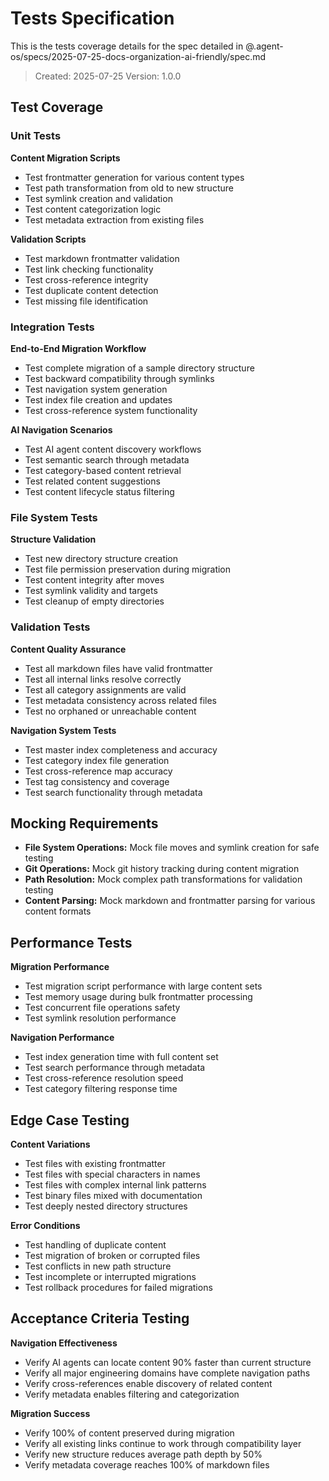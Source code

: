 # Tests Specification

This is the tests coverage details for the spec detailed in @.agent-os/specs/2025-07-25-docs-organization-ai-friendly/spec.md

> Created: 2025-07-25
> Version: 1.0.0

## Test Coverage

### Unit Tests

**Content Migration Scripts**
- Test frontmatter generation for various content types
- Test path transformation from old to new structure
- Test symlink creation and validation
- Test content categorization logic
- Test metadata extraction from existing files

**Validation Scripts**
- Test markdown frontmatter validation
- Test link checking functionality
- Test cross-reference integrity
- Test duplicate content detection
- Test missing file identification

### Integration Tests

**End-to-End Migration Workflow**
- Test complete migration of a sample directory structure
- Test backward compatibility through symlinks
- Test navigation system generation
- Test index file creation and updates
- Test cross-reference system functionality

**AI Navigation Scenarios**
- Test AI agent content discovery workflows
- Test semantic search through metadata
- Test category-based content retrieval
- Test related content suggestions
- Test content lifecycle status filtering

### File System Tests

**Structure Validation**
- Test new directory structure creation
- Test file permission preservation during migration
- Test content integrity after moves
- Test symlink validity and targets
- Test cleanup of empty directories

### Validation Tests

**Content Quality Assurance**
- Test all markdown files have valid frontmatter
- Test all internal links resolve correctly  
- Test all category assignments are valid
- Test metadata consistency across related files
- Test no orphaned or unreachable content

**Navigation System Tests**
- Test master index completeness and accuracy
- Test category index file generation
- Test cross-reference map accuracy
- Test tag consistency and coverage
- Test search functionality through metadata

## Mocking Requirements

- **File System Operations:** Mock file moves and symlink creation for safe testing
- **Git Operations:** Mock git history tracking during content migration
- **Path Resolution:** Mock complex path transformations for validation testing
- **Content Parsing:** Mock markdown and frontmatter parsing for various content formats

## Performance Tests

**Migration Performance**
- Test migration script performance with large content sets
- Test memory usage during bulk frontmatter processing
- Test concurrent file operations safety
- Test symlink resolution performance

**Navigation Performance**  
- Test index generation time with full content set
- Test search performance through metadata
- Test cross-reference resolution speed
- Test category filtering response time

## Edge Case Testing

**Content Variations**
- Test files with existing frontmatter
- Test files with special characters in names
- Test files with complex internal link patterns
- Test binary files mixed with documentation
- Test deeply nested directory structures

**Error Conditions**
- Test handling of duplicate content
- Test migration of broken or corrupted files
- Test conflicts in new path structure
- Test incomplete or interrupted migrations
- Test rollback procedures for failed migrations

## Acceptance Criteria Testing

**Navigation Effectiveness**
- Verify AI agents can locate content 90% faster than current structure
- Verify all major engineering domains have complete navigation paths
- Verify cross-references enable discovery of related content
- Verify metadata enables filtering and categorization

**Migration Success**
- Verify 100% of content preserved during migration
- Verify all existing links continue to work through compatibility layer
- Verify new structure reduces average path depth by 50%
- Verify metadata coverage reaches 100% of markdown files